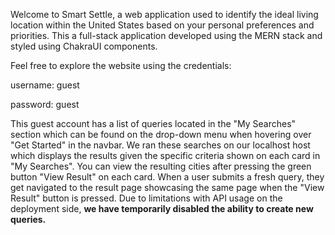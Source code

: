 Welcome to Smart Settle, a web application used to identify the ideal living location within the United States based on your personal preferences and priorities. This a full-stack application developed using the MERN stack and styled using ChakraUI components. 

Feel free to explore the website using the credentials:

username: guest

password: guest

This guest account has a list of queries located in the "My Searches" section which can be found on the drop-down menu when hovering over "Get Started" in the navbar. We ran these searches on our localhost host which displays the results given the specific criteria shown on each card in "My Searches". You can view the resulting cities after pressing the green button "View Result" on each card. When a user submits a fresh query, they get navigated to the result page showcasing the same page when the "View Result" button is pressed. Due to limitations with API usage on the deployment side, **we have temporarily disabled the ability to create new queries.** 

